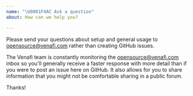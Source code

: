 ```yaml
---
name: "\U0001F4AC Ask a question"
about: How can we help you?

---
```


Please send your questions about setup and general usage to opensource@venafi.com rather
than creating GitHub issues.

The Venafi team is constantly monitoring the opensource@venafi.com inbox so you'll generally
receive a faster response with more detail than if you were to post an issue here on GitHub.
It also allows for you to share information that you might not be comfortable sharing in a
public forum.

Thanks!
